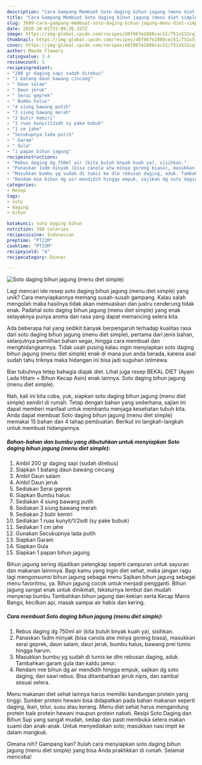 ```yaml
---
description: "Cara Gampang Membuat Soto daging bihun jagung (menu diet simple), Menggugah Selera"
title: "Cara Gampang Membuat Soto daging bihun jagung (menu diet simple), Menggugah Selera"
slug: 3699-cara-gampang-membuat-soto-daging-bihun-jagung-menu-diet-simple-menggugah-selera
date: 2020-10-01T15:09:26.337Z
image: https://img-global.cpcdn.com/recipes/d8f867e2888cec51/751x532cq70/soto-daging-bihun-jagung-menu-diet-simple-foto-resep-utama.jpg
thumbnail: https://img-global.cpcdn.com/recipes/d8f867e2888cec51/751x532cq70/soto-daging-bihun-jagung-menu-diet-simple-foto-resep-utama.jpg
cover: https://img-global.cpcdn.com/recipes/d8f867e2888cec51/751x532cq70/soto-daging-bihun-jagung-menu-diet-simple-foto-resep-utama.jpg
author: Maude Flowers
ratingvalue: 3.4
reviewcount: 5
recipeingredient:
- "200 gr daging sapi sudah direbus"
- "1 batang daun bawang cincang"
- " Daun salam"
- " Daun jeruk"
- " Serai geprek"
- " Bumbu halus"
- "4 siung bawang putih"
- "3 siung bawang merah"
- "2 butir kemiri"
- "1 ruas kunyit12sdt sy pake bubuk"
- "1 cm jahe"
- "Secukupnya lada putih"
- " Garam"
- " Gula"
- "1 papan bihun jagung"
recipeinstructions:
- "Rebus daging dg 750ml air (kita butuh bnyak kuah ya), sisihkan."
- "Panaskan 1sdm minyak (bisa canola atw minya goreng biasa), masukkan serai geprek, daun salam, daun jeruk, bumbu halus, bawang prei tumis hingga harum."
- "Masukkan bumbu yg sudah di tumis ke dlm rebusan daging, aduk. Tambahkan garam gula dan kaldu jamur."
- "Rendam mie bihun dg air mendidih hingga empuk, sajikan dg soto daging, dan sawi rebus. Bisa ditambahkan jeruk nipis, dan sambal sesuai selera."
categories:
- Resep
tags:
- soto
- daging
- bihun

katakunci: soto daging bihun 
nutrition: 268 calories
recipecuisine: Indonesian
preptime: "PT21M"
cooktime: "PT33M"
recipeyield: "4"
recipecategory: Dinner

---
```



![Soto daging bihun jagung (menu diet simple)](https://img-global.cpcdn.com/recipes/d8f867e2888cec51/751x532cq70/soto-daging-bihun-jagung-menu-diet-simple-foto-resep-utama.jpg)

Lagi mencari ide resep soto daging bihun jagung (menu diet simple) yang unik? Cara menyiapkannya memang susah-susah gampang. Kalau salah mengolah maka hasilnya tidak akan memuaskan dan justru cenderung tidak enak. Padahal soto daging bihun jagung (menu diet simple) yang enak selayaknya punya aroma dan rasa yang dapat memancing selera kita.

Ada beberapa hal yang sedikit banyak berpengaruh terhadap kualitas rasa dari soto daging bihun jagung (menu diet simple), pertama dari jenis bahan, selanjutnya pemilihan bahan segar, hingga cara membuat dan menghidangkannya. Tidak usah pusing kalau ingin menyiapkan soto daging bihun jagung (menu diet simple) enak di mana pun anda berada, karena asal sudah tahu triknya maka hidangan ini bisa jadi suguhan istimewa.

Biar tubuhnya tetep bahagia diajak diet. Lihat juga resep BEKAL DIET (Ayam Lada Hitam + Bihun Kecap Asin) enak lainnya. Soto daging bihun jagung (menu diet simple).


Nah, kali ini kita coba, yuk, siapkan soto daging bihun jagung (menu diet simple) sendiri di rumah. Tetap dengan bahan yang sederhana, sajian ini dapat memberi manfaat untuk membantu menjaga kesehatan tubuh kita. Anda dapat membuat Soto daging bihun jagung (menu diet simple) memakai 15 bahan dan 4 tahap pembuatan. Berikut ini langkah-langkah untuk membuat hidangannya.

<!--inarticleads1-->

##### Bahan-bahan dan bumbu yang dibutuhkan untuk menyiapkan Soto daging bihun jagung (menu diet simple):

1. Ambil 200 gr daging sapi (sudah direbus)
1. Siapkan 1 batang daun bawang cincang
1. Ambil  Daun salam
1. Ambil  Daun jeruk
1. Sediakan  Serai geprek
1. Siapkan  Bumbu halus:
1. Sediakan 4 siung bawang putih
1. Sediakan 3 siung bawang merah
1. Sediakan 2 butir kemiri
1. Sediakan 1 ruas kunyit/1/2sdt (sy pake bubuk)
1. Sediakan 1 cm jahe
1. Gunakan Secukupnya lada putih
1. Siapkan  Garam
1. Siapkan  Gula
1. Siapkan 1 papan bihun jagung


Bihun jagung sering dijadikan pelengkap seperti campuran untuk sayuran dan makanan lainnnya. Bagi kamu yang ingin diet sehat, maka jangan ragu lagi mengonsumsi bihun jagung sebagai menu Sajikan bihun jagung sebagai menu favoritmu, ya. Bihun jagung cocok untuk menjadi pengganti. Bihun jagung sangat enak untuk dinikmati, teksturnya lembut dan mudah menyerap bumbu Tambahkan bihun jagung dan kekian serta Kecap Manis Bango, kecilkan api, masak sampai air habis dan kering. 

<!--inarticleads2-->

##### Cara membuat Soto daging bihun jagung (menu diet simple):

1. Rebus daging dg 750ml air (kita butuh bnyak kuah ya), sisihkan.
1. Panaskan 1sdm minyak (bisa canola atw minya goreng biasa), masukkan serai geprek, daun salam, daun jeruk, bumbu halus, bawang prei tumis hingga harum.
1. Masukkan bumbu yg sudah di tumis ke dlm rebusan daging, aduk. Tambahkan garam gula dan kaldu jamur.
1. Rendam mie bihun dg air mendidih hingga empuk, sajikan dg soto daging, dan sawi rebus. Bisa ditambahkan jeruk nipis, dan sambal sesuai selera.


Menu makanan diet sehat lainnya harus memiliki kandungan protein yang tinggi. Sumber protein hewani bisa didapatkan pada bahan makanan seperti daging, ikan, telur, susu atau kerang. Menu diet sehat harus mengandung protein baik protein hewani maupun protein nabati. Resipi Soto Daging dan Bihun Sup yang sangat mudah, sedap dan pasti membuka selera makan suami dan anak-anak. Untuk menyediakan soto; masukkan nasi impit ke dalam mangkuk. 

Gimana nih? Gampang kan? Itulah cara menyiapkan soto daging bihun jagung (menu diet simple) yang bisa Anda praktikkan di rumah. Selamat mencoba!
